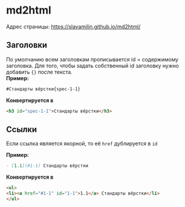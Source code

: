 # md2html

Адрес страницы: https://slavamilin.github.io/md2html/

## Заголовки

По умолчанию всем заголовкам прописывается id = содержимому заголовка. Для того, чтобы задать собственный id заголовку нужно добавить `{}` после текста.  
**Пример:** 
```markdown
#Стандарты вёрстки{spec-1-1}
```
**Конвертируется в**
```html
<h3 id="spec-1-1">Стандарты вёрстки</h3>
```

## Ссылки

Если ссылка является якорной, то её `href` дублируется в `id`

**Пример:**

```markdown
- [1.1](#1-1) Стандарты вёрстки
```

**Конвертируется в**

```html
<ul>
<li><a href="#1-1" id="1-1">1.1</a> Стандарты вёрстки</li>
</ul>
```
